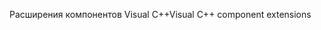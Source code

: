 <span data-ttu-id="dab45-101">Расширения компонентов Visual C++</span><span class="sxs-lookup"><span data-stu-id="dab45-101">Visual C++ component extensions</span></span>